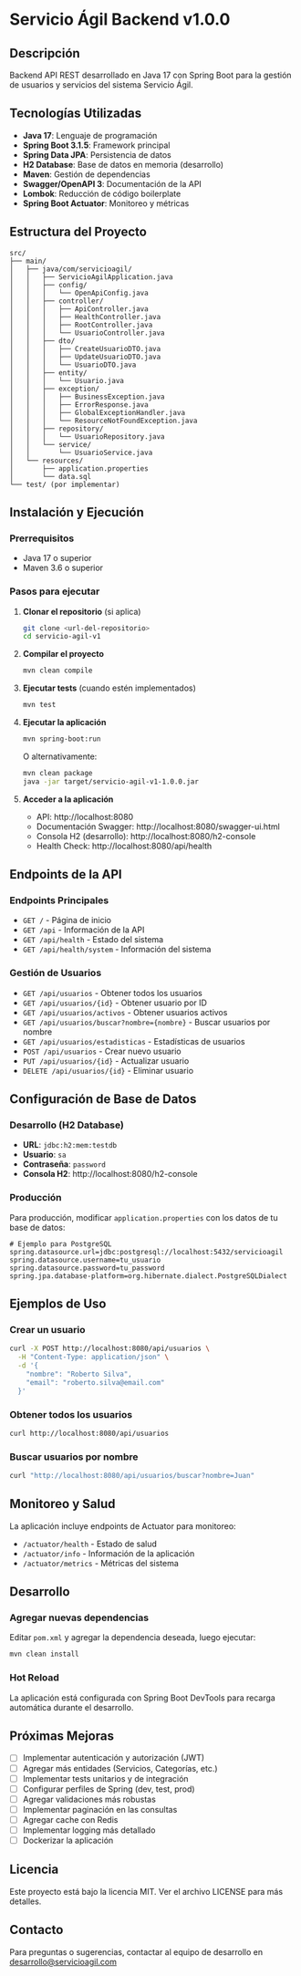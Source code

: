 # Servicio Ágil Backend v1.0.0

## Descripción
Backend API REST desarrollado en Java 17 con Spring Boot para la gestión de usuarios y servicios del sistema Servicio Ágil.

## Tecnologías Utilizadas
- **Java 17**: Lenguaje de programación
- **Spring Boot 3.1.5**: Framework principal
- **Spring Data JPA**: Persistencia de datos
- **H2 Database**: Base de datos en memoria (desarrollo)
- **Maven**: Gestión de dependencias
- **Swagger/OpenAPI 3**: Documentación de la API
- **Lombok**: Reducción de código boilerplate
- **Spring Boot Actuator**: Monitoreo y métricas

## Estructura del Proyecto

```
src/
├── main/
│   ├── java/com/servicioagil/
│   │   ├── ServicioAgilApplication.java
│   │   ├── config/
│   │   │   └── OpenApiConfig.java
│   │   ├── controller/
│   │   │   ├── ApiController.java
│   │   │   ├── HealthController.java
│   │   │   ├── RootController.java
│   │   │   └── UsuarioController.java
│   │   ├── dto/
│   │   │   ├── CreateUsuarioDTO.java
│   │   │   ├── UpdateUsuarioDTO.java
│   │   │   └── UsuarioDTO.java
│   │   ├── entity/
│   │   │   └── Usuario.java
│   │   ├── exception/
│   │   │   ├── BusinessException.java
│   │   │   ├── ErrorResponse.java
│   │   │   ├── GlobalExceptionHandler.java
│   │   │   └── ResourceNotFoundException.java
│   │   ├── repository/
│   │   │   └── UsuarioRepository.java
│   │   └── service/
│   │       └── UsuarioService.java
│   └── resources/
│       ├── application.properties
│       └── data.sql
└── test/ (por implementar)
```

## Instalación y Ejecución

### Prerrequisitos
- Java 17 o superior
- Maven 3.6 o superior

### Pasos para ejecutar

1. **Clonar el repositorio** (si aplica)
   ```bash
   git clone <url-del-repositorio>
   cd servicio-agil-v1
   ```

2. **Compilar el proyecto**
   ```bash
   mvn clean compile
   ```

3. **Ejecutar tests** (cuando estén implementados)
   ```bash
   mvn test
   ```

4. **Ejecutar la aplicación**
   ```bash
   mvn spring-boot:run
   ```
   
   O alternativamente:
   ```bash
   mvn clean package
   java -jar target/servicio-agil-v1-1.0.0.jar
   ```

5. **Acceder a la aplicación**
   - API: http://localhost:8080
   - Documentación Swagger: http://localhost:8080/swagger-ui.html
   - Consola H2 (desarrollo): http://localhost:8080/h2-console
   - Health Check: http://localhost:8080/api/health

## Endpoints de la API

### Endpoints Principales
- `GET /` - Página de inicio
- `GET /api` - Información de la API
- `GET /api/health` - Estado del sistema
- `GET /api/health/system` - Información del sistema

### Gestión de Usuarios
- `GET /api/usuarios` - Obtener todos los usuarios
- `GET /api/usuarios/{id}` - Obtener usuario por ID
- `GET /api/usuarios/activos` - Obtener usuarios activos
- `GET /api/usuarios/buscar?nombre={nombre}` - Buscar usuarios por nombre
- `GET /api/usuarios/estadisticas` - Estadísticas de usuarios
- `POST /api/usuarios` - Crear nuevo usuario
- `PUT /api/usuarios/{id}` - Actualizar usuario
- `DELETE /api/usuarios/{id}` - Eliminar usuario

## Configuración de Base de Datos

### Desarrollo (H2 Database)
- **URL**: `jdbc:h2:mem:testdb`
- **Usuario**: `sa`
- **Contraseña**: `password`
- **Consola H2**: http://localhost:8080/h2-console

### Producción
Para producción, modificar `application.properties` con los datos de tu base de datos:

```properties
# Ejemplo para PostgreSQL
spring.datasource.url=jdbc:postgresql://localhost:5432/servicioagil
spring.datasource.username=tu_usuario
spring.datasource.password=tu_password
spring.jpa.database-platform=org.hibernate.dialect.PostgreSQLDialect
```

## Ejemplos de Uso

### Crear un usuario
```bash
curl -X POST http://localhost:8080/api/usuarios \
  -H "Content-Type: application/json" \
  -d '{
    "nombre": "Roberto Silva",
    "email": "roberto.silva@email.com"
  }'
```

### Obtener todos los usuarios
```bash
curl http://localhost:8080/api/usuarios
```

### Buscar usuarios por nombre
```bash
curl "http://localhost:8080/api/usuarios/buscar?nombre=Juan"
```

## Monitoreo y Salud

La aplicación incluye endpoints de Actuator para monitoreo:

- `/actuator/health` - Estado de salud
- `/actuator/info` - Información de la aplicación
- `/actuator/metrics` - Métricas del sistema

## Desarrollo

### Agregar nuevas dependencias
Editar `pom.xml` y agregar la dependencia deseada, luego ejecutar:
```bash
mvn clean install
```

### Hot Reload
La aplicación está configurada con Spring Boot DevTools para recarga automática durante el desarrollo.

## Próximas Mejoras

- [ ] Implementar autenticación y autorización (JWT)
- [ ] Agregar más entidades (Servicios, Categorías, etc.)
- [ ] Implementar tests unitarios y de integración
- [ ] Configurar perfiles de Spring (dev, test, prod)
- [ ] Agregar validaciones más robustas
- [ ] Implementar paginación en las consultas
- [ ] Agregar cache con Redis
- [ ] Implementar logging más detallado
- [ ] Dockerizar la aplicación

## Licencia

Este proyecto está bajo la licencia MIT. Ver el archivo LICENSE para más detalles.

## Contacto

Para preguntas o sugerencias, contactar al equipo de desarrollo en desarrollo@servicioagil.com